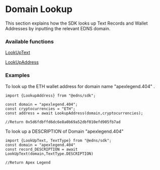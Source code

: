 # Domain Lookup

This section explains how the SDK looks up Text Records and Wallet Addresses by inputting the relevant EDNS domain.&#x20;

### Available functions

[LookUpText](lookuptext.md)

[LookUpAddress](lookupaddress.md)

### Examples

To look up the ETH wallet address for domain name "apexlegend.404" .

```
import {LookupAddress} from "@edns/sdk";

const domain = "apexlegend.404";
const cryptocurrencies = "ETH";
const address = await LookupAddress(domain,cryptocurrencies);

//Return 0x5d6fdbffd6dc6e8a0b69a52dbf010efd905fb7ad
```

To look up a DESCRIPTION of Domain "apexlegend.404"

```
import {LookUpText, TextType} from "@edns/sdk";
const domain = "apexlegend.404"
const record_DESCRIPTION = await LookUpText(domain,TextType.DESCRIPTION)

//Return Apex Legend
```
